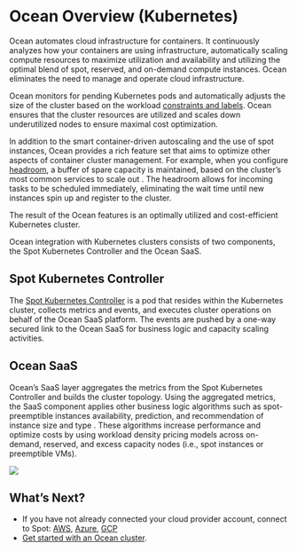 # Ocean Overview (Kubernetes)

Ocean automates cloud infrastructure for containers. It continuously analyzes how your containers are using infrastructure, automatically scaling compute resources to maximize utilization and availability and utilizing the optimal blend of spot, reserved, and on-demand compute instances. Ocean eliminates the need to manage and operate cloud infrastructure.

Ocean monitors for pending Kubernetes pods and automatically adjusts the size of the cluster based on the workload [constraints and labels](https://kubernetes.io/docs/concepts/scheduling-eviction/assign-pod-node/). Ocean ensures that the cluster resources are utilized and scales down underutilized nodes to ensure maximal cost optimization.

In addition to the smart container-driven autoscaling and the use of spot instances, Ocean provides a rich feature set that aims to optimize other aspects of container cluster management. For example, when you configure [headroom](/ocean/features/headroom.md), a buffer of spare capacity is maintained, based on the cluster’s most common services to scale out . The headroom allows for incoming tasks to be scheduled immediately, eliminating the wait time until new instances spin up and register to the cluster.

The result of the Ocean features is an optimally utilized and cost-efficient Kubernetes cluster.

Ocean integration with Kubernetes clusters consists of two components, the Spot Kubernetes Controller and the Ocean SaaS.

## Spot Kubernetes Controller

The [Spot Kubernetes Controller](./tutorials/spot-kubernetes-controller/) is a pod that resides within the Kubernetes cluster, collects metrics and events, and executes cluster operations on behalf of the Ocean SaaS platform. The events are pushed by a one-way secured link to the Ocean SaaS for business logic and capacity scaling activities.

## Ocean SaaS

Ocean’s SaaS layer aggregates the metrics from the Spot Kubernetes Controller and builds the cluster topology. Using the aggregated metrics, the SaaS component applies other business logic algorithms such as spot-preemptible instances availability, prediction, and recommendation of instance size and type . These algorithms increase performance and optimize costs by using workload density pricing models across on-demand, reserved, and excess capacity nodes (i.e., spot instances or preemptible VMs).

<img src="/ocean/_media/ocean-k8s-architecture.png" />

## What’s Next?

* If you have not already connected your cloud provider account, connect to Spot: [AWS](connect-your-cloud-provider/aws-account.md), [Azure](connect-your-cloud-provider/azure-account.md), [GCP](connect-your-cloud-provider/gcp-project.md)
* [Get started with an Ocean cluster](./getting-started/).
